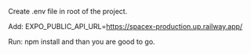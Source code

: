 Create .env file in root of the project.

Add: EXPO_PUBLIC_API_URL=https://spacex-production.up.railway.app/

Run: npm install and than you are good to go.

